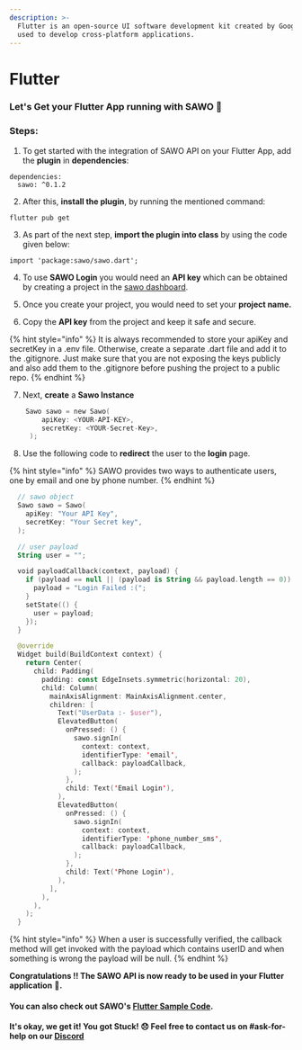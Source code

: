 ```yaml
---
description: >-
  Flutter is an open-source UI software development kit created by Google. It is
  used to develop cross-platform applications.
---
```


# Flutter

### Let's Get your Flutter App running with SAWO 🙌 

### Steps:

1. To get started with the integration of SAWO API on your Flutter App, add the **plugin** in **dependencies**:

```text
dependencies:
  sawo: ^0.1.2
```

2. After this, **install the plugin**, by running the mentioned command:

```text
flutter pub get
```

3. As part of the next step, **import the plugin into class** by using the code given below:

```text
import 'package:sawo/sawo.dart';
```

4. To use **SAWO Login** you would need an **API key** which can be obtained by creating a project in the [sawo dashboard](https://dev.sawolabs.com/). 

5.  Once you create your project, you would need to set your **project name.**

6. Copy the **API key** from the project and keep it safe and secure.

{% hint style="info" %}
It is always recommended to store your apiKey and secretKey in a .env file. Otherwise, create a separate .dart file and add it to the .gitignore. Just make sure that you are not exposing the keys publicly and also add them to the .gitignore before pushing the project to a public repo.
{% endhint %}

7. Next, **create** a **Sawo Instance**

```kotlin
    Sawo sawo = new Sawo(
        apiKey: <YOUR-API-KEY>,
        secretKey: <YOUR-Secret-Key>,
     );
```

8. Use the following code to **redirect** the user to the **login** page.

{% hint style="info" %}
SAWO provides two ways to authenticate users, one by email and one by phone number.
{% endhint %}

```kotlin
  // sawo object
  Sawo sawo = Sawo(
    apiKey: "Your API Key",
    secretKey: "Your Secret key",
  );

  // user payload
  String user = "";

  void payloadCallback(context, payload) {
    if (payload == null || (payload is String && payload.length == 0)) {
      payload = "Login Failed :(";
    }
    setState(() {
      user = payload;
    });
  }

  @override
  Widget build(BuildContext context) {
    return Center(
      child: Padding(
        padding: const EdgeInsets.symmetric(horizontal: 20),
        child: Column(
          mainAxisAlignment: MainAxisAlignment.center,
          children: [
            Text("UserData :- $user"),
            ElevatedButton(
              onPressed: () {
                sawo.signIn(
                  context: context,
                  identifierType: 'email',
                  callback: payloadCallback,
                );
              },
              child: Text('Email Login'),
            ),
            ElevatedButton(
              onPressed: () {
                sawo.signIn(
                  context: context,
                  identifierType: 'phone_number_sms',
                  callback: payloadCallback,
                );
              },
              child: Text('Phone Login'),
            ),
          ],
        ),
      ),
    );
  }

```

{% hint style="info" %}
When a user is successfully verified, the callback method will get invoked with the payload which contains userID and when something is wrong the payload will be null.
{% endhint %}

**Congratulations !! The SAWO API is now ready to be used in your Flutter application** 🤘**.**  

#### You can also check out SAWO's [Flutter Sample Code](https://github.com/sawolabs/flutter-sdk).

#### It's okay, we get it! You got Stuck! 😞 Feel free to contact us on \#ask-for-help on our [Discord](https://discord.com/invite/TpnCfMUE5P)

